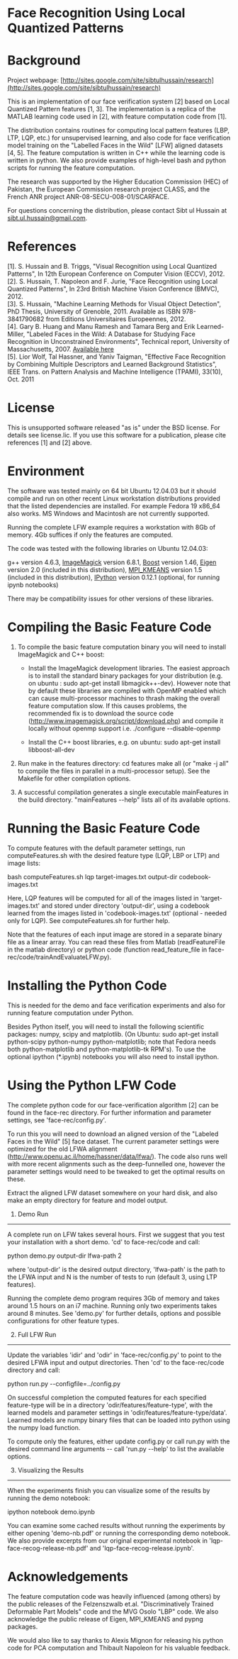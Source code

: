 Face Recognition Using Local Quantized Patterns
=================================================

Background
==========

Project webpage: [http://sites.google.com/site/sibtulhussain/research](http://sites.google.com/site/sibtulhussain/research)

This is an implementation of our face verification system [2] based on
Local Quantized Pattern features [1, 3]. The implementation is a
replica of the MATLAB learning code used in [2], with feature
computation code from [1].

The distribution contains routines for computing local pattern
features (LBP, LTP, LQP, etc.) for unsupervised learning, and also
code for face verification model training on the "Labelled Faces in
the Wild" [LFW] aligned datasets [4, 5]. The feature computation is written in C++
while the learning code is written in python. We also provide examples
of high-level bash and python scripts for running the feature
computation.

The research was supported by the Higher Education Commission (HEC) of
Pakistan, the European Commission research project CLASS, and the
French ANR project ANR-08-SECU-008-01/SCARFACE.

For questions concerning the distribution, please contact Sibt ul
Hussain at sibt.ul.hussain@gmail.com.

References
==========

[1]. S. Hussain and B. Triggs, "Visual Recognition using Local Quantized
     Patterns", In 12th European Conference on Computer Vision (ECCV), 2012.  
[2]. S. Hussain, T. Napoleon and F. Jurie, "Face Recognition using Local
     Quantized Patterns", In 23rd British Machine Vision Conference (BMVC), 2012.  
[3]. S. Hussain, "Machine Learning Methods for Visual Object Detection", PhD Thesis,
     University of Grenoble, 2011. Available as ISBN 978-3841790682 from Editions 
     Universitaires Europeennes, 2012.  
[4]. Gary B. Huang and Manu Ramesh and Tamara Berg and Erik Learned-Miller,
     "Labeled Faces in the Wild: A Database for Studying Face Recognition
     in Unconstrained Environments", Technical report, University of
     Massachusetts, 2007. [Available here](http://vis-www.cs.umass.edu/lfw/)  
[5]. Lior Wolf, Tal Hassner, and Yaniv Taigman, "Effective Face Recognition by
     Combining Multiple Descriptors and Learned Background Statistics", IEEE
     Trans. on Pattern Analysis and Machine Intelligence (TPAMI), 33(10), Oct. 2011    

License
=======

This is unsupported software released "as is" under the BSD
license.  For details see license.lic.  If you use this software for a
publication, please cite references [1] and [2] above.
    
Environment
===========

The software was tested mainly on 64 bit Ubuntu 12.04.03 but it should
compile and run on other recent Linux workstation distributions
provided that the listed dependencies are installed. For example
Fedora 19 x86_64 also works. MS Windows and Macintosh are not
currently supported.

Running the complete LFW example requires a workstation with 8Gb of
memory. 4Gb suffices if only the features are computed.

The code was tested with the following libraries on Ubuntu 12.04.03:

g++ version 4.6.3,
[ImageMagick](http://www.imagemagick.org/script/install-source.php) version 6.8.1,
[Boost](http://www.boost.org/) version 1.46,
[Eigen](http://eigen.tuxfamily.org) version 2.0 (included in this distribution),
[MPI_KMEANS](http://mloss.org/software/view/48/) version 1.5 (included in this distribution),
[IPython](http://ipython.org) version 0.12.1 (optional, for running ipynb notebooks)

There may be compatibility issues for other versions of these libraries.

Compiling the Basic Feature Code
================================

1. To compile the basic feature computation binary you will need to
install ImageMagick and C++ boost:

	- Install the ImageMagick development libraries. The easiest approach
	is to install the standard binary packages for your distribution (e.g.
	on ubuntu : sudo apt-get install libmagick++-dev). However note that
	by default these libraries are compiled with OpenMP enabled which can
	cause multi-processor machines to thrash making the overall feature
	computation slow. If this causes problems, the recommended fix is to
	download the source code
	(http://www.imagemagick.org/script/download.php) and compile it
	locally without openmp support i.e. ./configure --disable-openmp

	- Install the C++ boost libraries, e.g. on ubuntu: sudo apt-get
	install libboost-all-dev

2. Run make in the features directory:
 cd features
 make all 
 (or "make -j all" to compile the files in parallel in a
 multi-processor setup). See the Makefile for other compilation
 options.

3. A successful compilation generates a single executable mainFeatures
in the build directory. "mainFeatures --help" lists all of its
available options.

Running the Basic Feature Code
==============================

To compute features with the default parameter settings, run
computeFeatures.sh with the desired feature type (LQP, LBP or LTP) and
image lists:

bash computeFeatures.sh lqp target-images.txt output-dir codebook-images.txt
	
Here, LQP features will be computed for all of the images listed in
'target-images.txt' and stored under directory 'output-dir', using a
codebook learned from the images listed in 'codebook-images.txt'
(optional - needed only for LQP). See computeFeatures.sh for further
help.

Note that the features of each input image are stored in a separate
binary file as a linear array. You can read these files from Matlab
(readFeatureFile in the matlab directory) or python code (function
read_feature_file in face-rec/code/trainAndEvaluateLFW.py).


Installing the Python Code
==========================

This is needed for the demo and face verification experiments and also
for running feature computation under Python.

Besides Python itself, you will need to install the following
scientific packages: numpy, scipy and matplotlib. (On Ubuntu: sudo
apt-get install python-scipy python-numpy python-matplotlib; note that
Fedora needs both python-matplotlib and python-matplotlib-tk
RPM's). To use the optional ipython (*.ipynb) notebooks you will also
need to install ipython.

Using the Python LFW Code
=========================

The complete python code for our face-verification algorithm [2] can
be found in the face-rec directory. For further information and
parameter settings, see 'face-rec/config.py'. 

To run this you will need to download an aligned version of the
"Labeled Faces in the Wild" [5] face dataset. The current parameter
settings were optimized for the old LFWA alignment
(http://www.openu.ac.il/home/hassner/data/lfwa/). The code also runs
well with more recent alignments such as the deep-funnelled one,
however the parameter settings would need to be tweaked to get the
optimal results on these.  

Extract the aligned LFW dataset somewhere on your hard disk, and also
make an empty directory for feature and model output.

1. Demo Run
-----------

A complete run on LFW takes several hours. First we suggest that you
test your installation with a short demo.  'cd' to face-rec/code and
call:

python demo.py output-dir lfwa-path 2

where 'output-dir' is the desired output directory, 'lfwa-path' is the
path to the LFWA input and N is the number of tests to run (default
3, using LTP features).

Running the complete demo program requires 3Gb of memory and takes
around 1.5 hours on an i7 machine. Running only two experiments takes
around 8 minutes. See 'demo.py' for further details, options and
possible configurations for other feature types.

2. Full LFW Run
----------------

Update the variables 'idir' and 'odir' in 'face-rec/config.py' to
point to the desired LFWA input and output directories. Then 'cd' to
the face-rec/code directory and call:

python run.py --configfile=../config.py

On successful completion the computed features for each specified
feature-type will be in a directory 'odir/features/feature-type', with
the learned models and parameter settings in
'odir/features/feature-type/data'.  Learned models are numpy binary
files that can be loaded into python using the numpy load function.

To compute only the features, either update config.py or call run.py
with the desired command line arguments -- call 'run.py --help' to
list the available options.

3. Visualizing the Results
--------------------------

When the experiments finish you can visualize some of the results by
running the demo notebook:

ipython notebook demo.ipynb

You can examine some cached results without running the experiments by
either opening 'demo-nb.pdf' or running the corresponding demo
notebook. We also provide excerpts from our original experimental
notebook in 'lqp-face-recog-release-nb.pdf' and
'lqp-face-recog-release.ipynb'.

Acknowledgements
================

The feature computation code was heavily influenced (among others) by
the public releases of the Felzenszwalb et.al. "Discriminatively
Trained Deformable Part Models" code and the MVG Osolo "LBP" code. We
also acknowledge the public release of Eigen, MPI_KMEANS and pypng packages.

We would also like to say thanks to Alexis Mignon for releasing his python
code for PCA computation and Thibault Napoleon for his valuable
feedback.